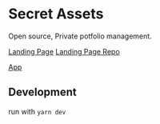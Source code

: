 # Secret Assets

Open source, Private potfolio management.

[Landing Page](https://www.secassets.com)
[Landing Page Repo](https://www.secassets.com)


[App](https://app.secassets.com)
## Development

run with `yarn dev`
